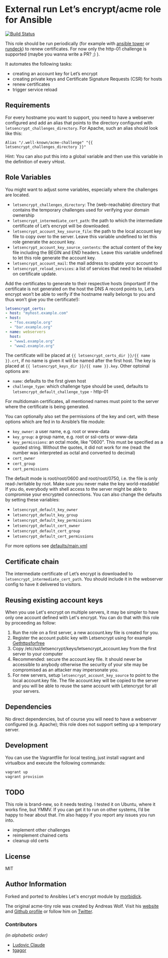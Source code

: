 # External run Let’s encrypt/acme role for Ansible

[![Build Status](https://travis-ci.org/morbidick/ansible-role-letsencrypt.svg?branch=master)](https://travis-ci.org/morbidick/ansible-role-letsencrypt)

This role should be run periodically (for example with [ansible tower](https://www.ansible.com/tower) or [rundeck](http://rundeck.org/)) to renew certificates. For now only the http-01 challenge is supported (maybe you wanna write a PR? ;) ).

It automates the following tasks:

  * creating an account key for Let’s encrypt
  * creating private keys and Certificate Signature Requests (CSR) for hosts
  * renew certificates
  * trigger service reload

## Requirements

For every hostname you want to support, you need to have a webserver configured and add an alias that points to the
directory configured with `letsencrypt_challenges_directory`. For Apache, such an alias should look like this:

````
Alias "/.well-known/acme-challenge" "{{ letsencrypt_challenges_directory }}"
````

Hint: You can also put this into a global variable and then use this variable in the definition of every vHost.

## Role Variables

You might want to adjust some variables, especially where the challenges are located.

* `letsencrypt_challenges_directory`: The (web-reachable) directory that contains the temporary challenges used for
verifying your domain ownership
* `letsencrypt_intermediate_cert_path`: the path to which the intermediate certificate of Let’s encrypt will be
downloaded.
* `letsencrypt_account_key_source_file`: the path to the local account key file to copy over to the server. Leave this variable undefined to let this role generate the account key.
* `letsencrypt_account_key_source_contents`: the actual content of the key file including the BEGIN and END headers. Leave this variable undefined to let this role generate the account key.
* `letsencrypt_account_mail`: the mail address to update your account to
* `letsencrypt_reload_services`: a list of services that need to be reloaded on certificate update.

Add the certificates to generate to their respective hosts (important! if the certificate is not generated on the host the DNS A record points to, Let’s encrypt won’t be able to verify if the hostname really belongs to you and thus won’t give you the certificate!):

````yaml
letsencrypt_certs:
- host: "myhost.example.com"
- host:
  - "foo.example.org"
  - "bar.example.org"
- name: webservers
  host:
  - "www1.example.org"
  - "www2.example.org"
````

The certificate will be placed at `{{ letsencrypt_certs_dir }}/{{ name }}.crt`, if no name is given it will be named after the first host.
The key is placed at `{{ letsencrypt_keys_dir }}/{{ name }}.key`.
Other optoinal options are:
- `name`: defaults to the first given host
- `challenge_type`: which challenge type should be used, defaults to `letsencrypt_default_challenge_type` - http-01

For multidomain certificates, all mentioned names must point to the server where the certificate is being generated.

You can optionally also set the permissions of the key and cert, with these options which are fed in to Ansible’s file module:
- `key_owner`: a user name, e.g. root or www-data
- `key_group`: a group name, e.g. root or ssl-certs or www-data
- `key_permissions`: an octal mode, like "0600". This must be specified as a quoted string. Without the quotes, it did
not work for me (read: the number was interpreted as octal and converted to decimal)
- `cert_owner`
- `cert_group`
- `cert_permissions`

The default mode is root/root/0600 and root/root/0750, i.e. the file is only read-/writable by root. Make sure you never make the key world-readable! If you do, everybody with shell access to the server might be able to compromise your encrypted connections. You can also change the defaults by setting these variables:

- `letsencrypt_default_key_owner`
- `letsencrypt_default_key_group`
- `letsencrypt_default_key_permissions`
- `letsencrypt_default_cert_owner`
- `letsencrypt_default_cert_group`
- `letsencrypt_default_cert_permissions`

For more options see [defaults/main.yml](defaults/main.yml)

## Certificate chain

The intermediate certificate of Let’s encrypt is downloaded to `letsencrypt_intermediate_cert_path`. You should include
it in the webserver config to have it delivered to visitors.

## Reusing existing account keys

When you use Let's encrypt on multiple servers, it may be simpler to have only one account defined with Let's encrypt. You can do that with this role by proceeding as follow:

1. Run the role on a first server, a new account.key file is created for you.
2. Register the account public key with Letsencrypt using for example [Gethttpsforfree](https://gethttpsforfree.com/)
3. Copy /etc/ssl/letsencrypt/keys/letsencrypt_account.key from the first server to your computer
4. Recommended: secure the account.key file. It should never be accessible to anybody otherwise the security of your site may be compromised as an attacker may impersonate you.
5. For new servers, setup `letsencrypt_account_key_source` to point to the local account.key file. The file account.key will be copied to the server and you will be able to reuse the same account with Letencrypt for all your servers.

## Dependencies

No direct dependencies, but of course you will need to have a webserver configured (e.g. Apache); this role does not support setting up a temporary server.

## Development

You can use the Vagrantfile for local testing, just install vagrant and virtualbox and execute the following commands:

````bash
vagrant up
vagrant provision
````

## TODO

This role is brand-new, so it needs testing. I tested it on Ubuntu, where it works fine, but YMMV. If you can get it to run on other systems, I’d be happy to hear about that. I’m also happy if you report any issues you run into.

  * implement other challenges
  * reimplement chained certs
  * cleanup old certs

## License

MIT


## Author Information

Forked and ported to Ansibles Let's encrypt module by [morbidick](https://github.com/morbidick/).

The original acme-tiny role was created by Andreas Wolf. Visit his [website](http://a-w.io) and [Github profile](https://github.com/andreaswolf/) or follow him on [Twitter](https://twitter.com/andreaswo).

### Contributors

*(in alphabetic order)*

  * [Ludovic Claude](https://github.com/ludovicc)
  * [tgagor](https://github.com/tgagor)
